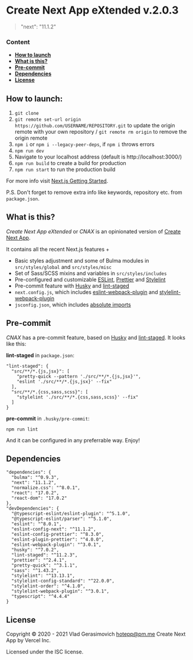 # Create Next App eXtended v.2.0.3

> "next": "11.1.2"

### Content

- **[How to launch](#how-to-launch)**
- **[What is this?](#what-is-this)**
- **[Pre-commit](#pre-commit)**
- **[Dependencies](#dependencies)**
- **[License](#license)**

## How to launch:

1. `git clone`
2. `git remote set-url origin https://github.com/USERNAME/REPOSITORY.git` to update the origin remote with your own repository / `git remote rm origin` to remove the origin remote
3. `npm i` or `npm i --legacy-peer-deps`, if `npm i` throws errors
4. `npm run dev`
5. Navigate to your localhost address
   (default is http://localhost:3000/)
6. `npm run build` to create a build for production
7. `npm run start` to run the production build

For more info visit [Next.js Getting Started](https://nextjs.org/docs/getting-started).

P.S. Don't forget to remove extra info like keywords, repository etc. from `package.json`.

## What is this?

_Create Next App eXtended_ or _CNAX_ is an opinionated version of [Create Next App](https://nextjs.org/docs/api-reference/create-next-app).

It contains all the recent Next.js features +

- Basic styles adjustment and some of Bulma modules in `src/styles/global` and `src/styles/misc`
- Set of Sass/SCSS mixins and variables in `src/styles/includes`
- Pre-configured and customizable [ESLint](https://eslint.org/), [Prettier](https://prettier.io/) and [Stylelint](https://stylelint.io/)
- Pre-commit feature with [Husky](https://github.com/typicode/husky) and [lint-staged](https://github.com/okonet/lint-staged)
- `next.config.js`, which includes [eslint-webpack-plugin](https://github.com/webpack-contrib/eslint-webpack-plugin) and [stylelint-webpack-plugin](https://github.com/webpack-contrib/stylelint-webpack-plugin)
- `jsconfig.json`, which includes [absolute imports](https://nextjs.org/docs/advanced-features/module-path-aliases)

## Pre-commit

_CNAX_ has a pre-commit feature, based on [Husky](https://github.com/typicode/husky) and [lint-staged](https://github.com/okonet/lint-staged). It looks like this:

**lint-staged** in `package.json`:

```
"lint-staged": {
  "src/**/*.{js,jsx}": [
    "pretty-quick --pattern './src/**/*.{js,jsx}'",
    "eslint './src/**/*.{js,jsx}' --fix"
  ],
  "src/**/*.{css,sass,scss}": [
    "stylelint './src/**/*.{css,sass,scss}' --fix"
  ]
}
```

**pre-commit** in `.husky/pre-commit`:

```
npm run lint
```

And it can be configured in any preferrable way. Enjoy!

## Dependencies

```
"dependencies": {
  "bulma": "^0.9.3",
  "next": "11.1.2",
  "normalize.css": "^8.0.1",
  "react": "17.0.2",
  "react-dom": "17.0.2"
},
"devDependencies": {
  "@typescript-eslint/eslint-plugin": "^5.1.0",
  "@typescript-eslint/parser": "^5.1.0",
  "eslint": "^8.0.1",
  "eslint-config-next": "^11.1.2",
  "eslint-config-prettier": "^8.3.0",
  "eslint-plugin-prettier": "^4.0.0",
  "eslint-webpack-plugin": "^3.0.1",
  "husky": "^7.0.2",
  "lint-staged": "^11.2.3",
  "prettier": "^2.4.1",
  "pretty-quick": "^3.1.1",
  "sass": "^1.43.2",
  "stylelint": "^13.13.1",
  "stylelint-config-standard": "^22.0.0",
  "stylelint-order": "^4.1.0",
  "stylelint-webpack-plugin": "^3.0.1",
  "typescript": "^4.4.4"
}
```

## License

Copyright © 2020 - 2021 Vlad Gerasimovich <hotepp@pm.me> Create Next App by Vercel Inc.

Licensed under the ISC license.
